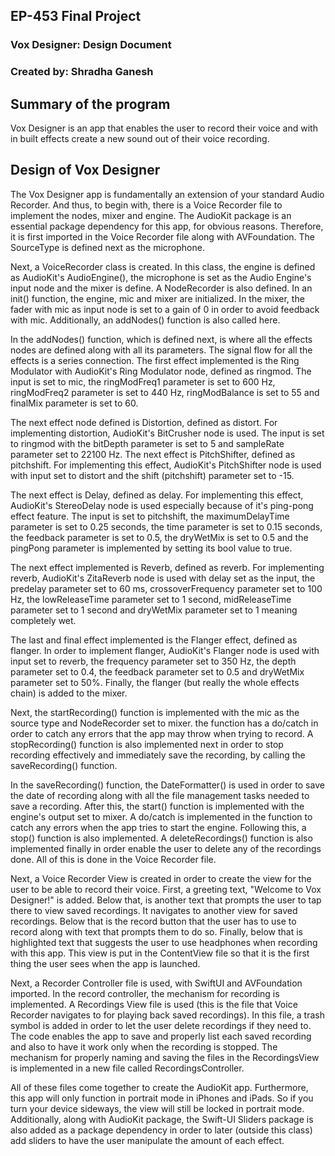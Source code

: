 ## EP-453 Final Project

### Vox Designer: Design Document

### Created by: Shradha Ganesh 

## Summary of the program 

Vox Designer is an app that enables the user to record their voice and with in built effects create a new sound out of their voice recording. 

## Design of Vox Designer

The Vox Designer app is fundamentally an extension of your standard Audio Recorder. And thus, to begin with, there is a Voice Recorder file to implement the nodes, mixer and engine. The AudioKit package is an essential package dependency for this app, for obvious reasons. Therefore, it is first imported in the Voice Recorder file along with AVFoundation. The SourceType is defined next as the microphone. 

Next, a VoiceRecorder class is created. In this class, the engine is defined as AudioKit's AudioEngine(), the microphone is set as the Audio Engine's input node and the mixer is define. A NodeRecorder is also defined. In an init() function, the engine, mic and mixer are initialized. In the mixer, the fader with mic as input node is set to a gain of 0 in order to avoid feedback with mic. Additionally, an addNodes() function is also called here. 

In the addNodes() function, which is defined next, is where all the effects nodes are defined along with all its parameters. The signal flow for all the effects is a series connection. The first effect implemented is the Ring Modulator with AudioKit's Ring Modulator node, defined as ringmod. The input is set to mic, the ringModFreq1 parameter is set to 600 Hz, ringModFreq2 parameter is set to 440 Hz, ringModBalance is set to 55 and finalMix parameter is set to 60. 

The next effect node defined is Distortion, defined as distort. For implementing distortion, AudioKit's BitCrusher node is used. The input is set to ringmod with the bitDepth parameter is set to 5 and sampleRate parameter set to 22100 Hz. The next effect is PitchShifter, defined as pitchshift. For implementing this effect, AudioKit's PitchShifter node is used with input set to distort and the shift (pitchshift) parameter set to -15. 

The next effect is Delay, defined as delay. For implementing this effect, AudioKit's StereoDelay node is used especially because of it's ping-pong effect feature. The input is set to pitchshift, the maximumDelayTime parameter is set to 0.25 seconds, the time parameter is set to 0.15 seconds, the feedback parameter is set to 0.5, the dryWetMix is set to 0.5 and the pingPong parameter is implemented by setting its bool value to true. 

The next effect implemented is Reverb, defined as reverb. For implementing reverb, AudioKit's ZitaReverb node is used with delay set as the input, the predelay parameter set to 60 ms, crossoverFrequency parameter set to 100 Hz, the lowReleaseTime parameter set to 1 second, midReleaseTime parameter set to 1 second and dryWetMix parameter set to 1 meaning completely wet. 

The last and final effect implemented is the Flanger effect, defined as flanger. In order to implement flanger, AudioKit's Flanger node is used with input set to reverb, the frequency parameter set to 350 Hz, the depth parameter set to 0.4, the feedback parameter set to 0.5 and dryWetMix parameter set to 50%. Finally, the flanger (but really the whole effects chain) is added to the mixer. 

Next, the startRecording() function is implemented with the mic as the source type and NodeRecorder set to mixer. the function has a do/catch in order to catch any errors that the app may throw when trying to record. A stopRecording() function is also implemented next in order to stop recording effectively and immediately save the recording, by calling the saveRecording() function. 

In the saveRecording() function, the DateFormatter() is used in order to save the date of recording along with all the file management tasks needed to save a recording. After this, the start() function is implemented with the engine's output set to mixer. A do/catch is implemented in the function to catch any errors when the app tries to start the engine. Following this, a stop() function is also implemented. A deleteRecordings() function is also implemented finally in order enable the user to delete any of the recordings done. All of this is done in the Voice Recorder file. 

Next, a Voice Recorder View is created in order to create the view for the user to be able to record their voice. First, a greeting text, "Welcome to Vox Designer!" is added. Below that, is another text that prompts the user to tap there to view saved recordings. It navigates to another view for saved recordings. Below that is the record button that the user has to use to record along with text that prompts them to do so. Finally, below that is highlighted text that suggests the user to use headphones when recording with this app. This view is put in the ContentView file so that it is the first thing the user sees when the app is launched. 

Next, a Recorder Controller file is used, with SwiftUI and AVFoundation imported. In the record controller, the mechanism for recording is implemented. A Recordings View file is used (this is the file that Voice Recorder navigates to for playing back saved recordings). In this file, a trash symbol is added in order to let the user delete recordings if they need to. The code enables the app to save and properly list each saved recording and also to have it work only when the recording is stopped. The mechanism for properly naming and saving the files in the RecordingsView is implemented in a new file called RecordingsController. 

All of these files come together to create the AudioKit app. Furthermore, this app will only function in portrait mode in iPhones and iPads. So if you turn your device sideways, the view will still be locked in portrait mode. Additionally, along with AudioKit package, the Swift-UI Sliders package is also added as a package dependency in order to later (outside this class) add sliders to have the user manipulate the amount of each effect. 